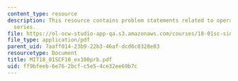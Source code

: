 ```yaml
---
content_type: resource
description: This resource contains problem statements related to operations on power
  series.
file: https://ol-ocw-studio-app-qa.s3.amazonaws.com/courses/18-01sc-single-variable-calculus-fall-2010/ff9bfeeb6e762bcfc5e54ce32ee69b7c_MIT18_01SCF10_ex100prb.pdf
file_type: application/pdf
parent_uid: 7aaff014-23b9-22b3-46af-dcd6c0328e83
resourcetype: Document
title: MIT18_01SCF10_ex100prb.pdf
uid: ff9bfeeb-6e76-2bcf-c5e5-4ce32ee69b7c
---
```

